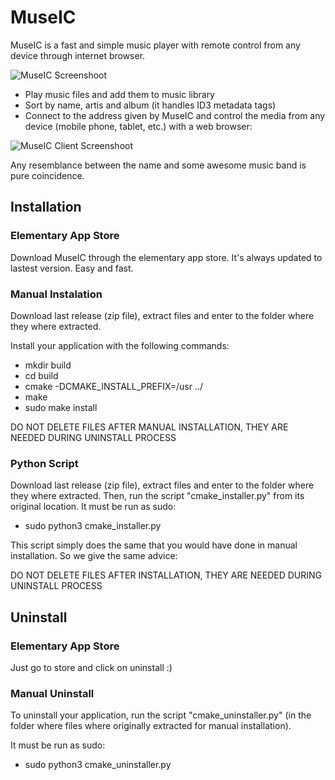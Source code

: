 # MuseIC


MuseIC is a fast and simple music player with remote control from any device through internet browser.

![MuseIC Screenshoot](/data/museic_screenshoot.png)

- Play music files and add them to music library
- Sort by name, artis and album (it handles ID3 metadata tags)
- Connect to the address given by MuseIC and control the media from any device (mobile phone, tablet, etc.) with a web browser:


![MuseIC Client Screenshoot](/data/museic_client_screenshoot.png)


Any resemblance between the name and some awesome music band is pure coincidence.

## Installation

### Elementary App Store

Download MuseIC through the elementary app store. It's always updated to lastest version.
Easy and fast.

### Manual Instalation

Download last release (zip file), extract files and enter to the folder where they where extracted.

Install your application with the following commands:
- mkdir build
- cd build
- cmake -DCMAKE_INSTALL_PREFIX=/usr ../
- make
- sudo make install

DO NOT DELETE FILES AFTER MANUAL INSTALLATION, THEY ARE NEEDED DURING UNINSTALL PROCESS

### Python Script

Download last release (zip file), extract files and enter to the folder where they where extracted. Then, run the script "cmake_installer.py" from its original location. It must be run as sudo:

- sudo python3 cmake_installer.py

This script simply does the same that you would have done in manual installation. So we give the same advice:

DO NOT DELETE FILES AFTER INSTALLATION, THEY ARE NEEDED DURING UNINSTALL PROCESS

## Uninstall

### Elementary App Store

Just go to store and click on uninstall :)

### Manual Uninstall

To uninstall your application, run the script "cmake_uninstaller.py" (in the folder where files where originally extracted for manual installation).

It must be run as sudo:
- sudo python3 cmake_uninstaller.py
